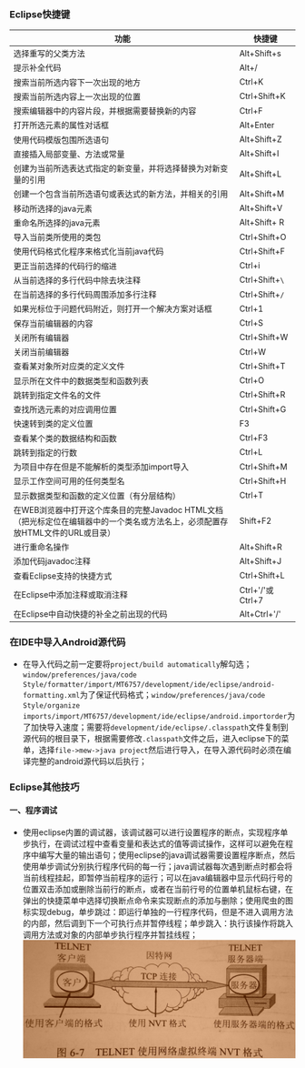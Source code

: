 ### Eclipse快捷键

|功能|快捷键|
|------|------|
|选择重写的父类方法|Alt+Shift+s|
|提示补全代码|Alt+/|
|搜索当前所选内容下一次出现的地方|Ctrl+K|
|搜索当前所选内容上一次出现的位置|Ctrl+Shift+K|
|搜索编辑器中的内容片段，并根据需要替换新的内容|Ctrl+F|
|打开所选元素的属性对话框|Alt+Enter|
|使用代码模版包围所选语句|Alt+Shift+Z|
|直接插入局部变量、方法或常量|Alt+Shift+I|
|创建为当前所选表达式指定的新变量，并将选择替换为对新变量的引用|Alt+Shift+L|
|创建一个包含当前所选语句或表达式的新方法，并相关的引用|Alt+Shift+M|
|移动所选择的java元素|Alt+Shift+V|
|重命名所选择的java元素|Alt+Shift+ R|
|导入当前类所使用的类包|Ctrl+Shift+O|
|使用代码格式化程序来格式化当前java代码|Ctrl+Shift+F|
|更正当前选择的代码行的缩进|Ctrl+i|
|从当前选择的多行代码中除去块注释|Ctrl+Shift+`\`|
|在当前选择的多行代码周围添加多行注释|Ctrl+Shift+`/`|
|如果光标位于问题代码附近，则打开一个解决方案对话框|Ctrl+1|
|保存当前编辑器的内容|Ctrl+S|
|关闭所有编辑器|Ctrl+Shift+W|
|关闭当前编辑器|Ctrl+W|
|查看某对象所对应类的定义文件|Ctrl+Shift+T|
|显示所在文件中的数据类型和函数列表|Ctrl+O|
|跳转到指定文件名的文件|Ctrl+Shift+R|
|查找所选元素的对应调用位置|Ctrl+Shift+G|
|快速转到类的定义位置|F3|
|查看某个类的数据结构和函数|Ctrl+F3|
|跳转到指定的行数|Ctrl+L|
|为项目中存在但是不能解析的类型添加import导入|Ctrl+Shift+M|
|显示工作空间可用的任何类型名|Ctrl+Shift+H|
|显示数据类型和函数的定义位置（有分层结构）|Ctrl+T|
|在WEB浏览器中打开这个库条目的完整Javadoc HTML文档（把光标定位在编辑器中的一个类名或方法名上，必须配置存放HTML文件的URL或目录）|Shift+F2|
|进行重命名操作|Alt+Shift+R|
|添加代码javadoc注释|Alt+Shift+J|
|查看Eclipse支持的快捷方式|Ctrl+Shift+L|
|在Eclipse中添加注释或取消注释|Ctrl+'/'或Ctrl+7|
|在Eclipse中自动快捷的补全之前出现的代码|Alt+Ctrl+'/'|

### 在IDE中导入Android源代码
+ 在导入代码之前一定要将`project/build automatically`解勾选；`window/preferences/java/code Style/formatter/import/MT6757/development/ide/eclipse/android-formatting.xml`为了保证代码格式；`window/preferences/java/code Style/organize imports/import/MT6757/development/ide/eclipse/android.importorder`为了加快导入速度；需要将`development/ide/eclipse/.classpath`文件复制到源代码的根目录下，根据需要修改`.classpath`文件之后，进入eclipse下的菜单，选择`file->mew->java project`然后进行导入，在导入源代码时必须在编译完整的android源代码以后执行；
### Eclipse其他技巧
#### 一、程序调试
+ 使用eclipse内置的调试器，该调试器可以进行设置程序的断点，实现程序单步执行，在调试过程中查看变量和表达式的值等调试操作，这样可以避免在程序中编写大量的输出语句；使用eclipse的java调试器需要设置程序断点，然后使用单步调试分别执行程序代码的每一行；java调试器每次遇到断点时都会将当前线程挂起，即暂停当前程序的运行；可以在java编辑器中显示代码行号的位置双击添加或删除当前行的断点，或者在当前行号的位置单机鼠标右键，在弹出的快捷菜单中选择切换断点命令来实现断点的添加与删除；使用爬虫的图标实现debug，单步跳过：即运行单独的一行程序代码，但是不进入调用方法的内部，然后调到下一个可执行点并暂停线程；单步跳入：执行该操作将跳入调用方法或对象的内部单步执行程序并暂挂线程；
![image](https://github.com/ningbaoqi/ComputerNetWork/blob/master/gif/pic-189.jpg)
